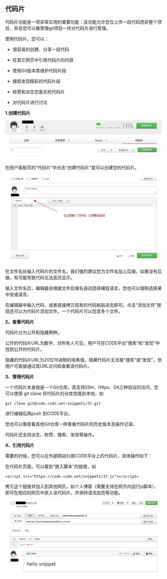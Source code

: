 ## 代码片

代码片功能是一项非常实用的重要功能：该功能允许您仅上传一段代码而非整个项目，并且您可以像管理git项目一样对代码片进行管理。

使用代码片，您可以：

* 很容易的创建、分享一段代码

* 在其它网页中引用代码片的内容

* 使用Git版本库维护代码片段

* 搜索发现精彩的代码片段

* 称赞和派生您喜欢的代码片

* 对代码片进行讨论

**1.创建代码片**

![alt 创建代码片](/images/FAQ_6_3_3.jpg)

在用户面板页的“代码片”中点击“创建代码片”就可以创建您的代码片。


![alt 创建代码片](/images/FAQ_6_3_5.jpg)

在文件名处输入代码片的文件名，我们强烈建议您为文件名加上后缀，如果没有后缀，有可能导致代码无法高亮显示。

输入文件名后，编辑器会根据文件后缀名自动选择编程语言，您也可以强制选择某中变成语言。

在编辑器中输入代码，或者直接拷贝现有的代码粘贴进去即可。点击“添加文件”按钮还可以为代码片添加文件。一个代码片可以包含多个文件。


**2、查看代码片**

代码片分为公开和隐藏两种。

公开的代码片URL为数字，对所有人可见，用户可在CODE平台“搜索”和“发现”中找到公开的代码片。

隐藏的代码片URL为20位16进制的哈希值，隐藏代码片无法被“搜索”或“发现”，但用户可直接通过其URL访问和查看该代码片。


**3、管理代码片**

一个代码片本身就是一个Git仓库，其支持SSH、Https、Git三种协议的访问，您可以使用 git clone 将代码片的仓库克隆到本地，如

    git clone git@code.csdn.net:snippets/37.git

进行编辑后再push 到CODE平台。

您也可以像查看其他Git仓库一样查看代码片的历史版本及操作记录。

代码片还支持派生、称赞、搜索、发现等操作。

**4、引用代码片**

需要的时候，您可以在外部网站引用CODE平台上的代码片，具体操作如下：
  
在代码片页面，可以看到“嵌入脚本”的链接，如

    <script src="https://code.csdn.net/snippets/37.js"></script>

拷贝这个链接并加入到其他网页，如个人博客（需要支持在网页内运行js脚本），即可在相应的网页中嵌入该代码片，并保持语法加亮等功能。

 ![alt 引用代码片](/images/FAQ_6_3_4.jpg)

